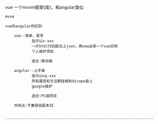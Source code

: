 vue
	一个mvvm框架(库)，和angular类似
	
	mvvm
	
	vue的angular的区别
		
		vue--简单、易学
				指令以v-xxx
				一片html代码配合上json，再new出来一个vue实例
				个人维护项目
				
				适合:移动端
					
		angular--上手难
				指令以ng-xxx
				所有属性和方法都挂载到$scope身上
				google维护
				
				适合:PC端项目
				
		共同点:不兼容低版本IE
		
		
	-------------------------------------------------------------------
		
		